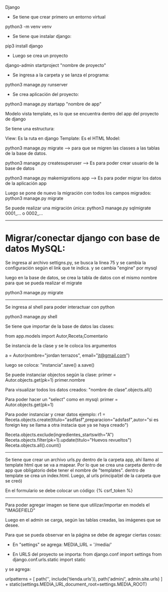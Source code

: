 Django

- Se tiene que crear primero un entorno virtual

python3 -m venv venv

- Se tiene que instalar django:

pip3 install django

- Luego se crea un proyecto

django-admin startproject "nombre de proyecto"

- Se ingresa a la carpeta y se lanza el programa:

python3 manage.py runserver

- Se crea aplicación del proyecto:

python3 manage.py startapp "nombre de app"

Modelo vista template, es lo que se encuentra dentro del app del proyecto de django

Se tiene una estructura:

View: Es la ruta en django
Template: Es el HTML
Model:

python3 manage.py migrate --> para que se migren las classes a las tablas de la base de datos.

python3 manage.py createsuperuser --> Es para poder crear usuario de la base de datos

python3 manage.py makemigrations app --> Es para poder migrar los datos de la aplicación app

Luego se pone de nuevo la migración con todos los campos migrados:
python3 manage.py migrate

Se puede realizar una migración única:
python3 manage.py sqlmigrate 0001_... o 0002_...

------

# Migrar/conectar django con base de datos MySQL:

Se ingresa al archivo settigns.py, se busca la línea 75 y se cambia la configuración según el link que te indica. y se cambia "engine" por mysql

luego en la base de datos, se crea la tabla de datos con el mismo nombre para que se pueda realizar el migrate

python3 manage.py migrate

-------

Se ingresa al shell para poder interactuar con python

python3 manage.py shell

Se tiene que importar de la base de datos las clases:

from app.models import Autor,Receta,Comentario

Se instancia de la clase y se le coloca los argumentos

a = Autor(nombre="jordan terrazos", email="jt@gmail.com")

luego se coloca:
"instancia".save()
a.save()

Se puede instanciar objectos según la clase:
primer = Autor.objects.get(pk=1)
primer.nombre

Para visualizar todos los datos creados:
"nombre de clase".objects.all()

Para poder hacer un "select" como en mysql:
primer = Autor.objects.get(pk=1)

Para poder instanciar y crear datos ejemplo:
r1 = Receta.objects.create(titulo="asdfasf",preparacion="adsfasf",autor="si es foreign key se llama a otra instacia que ya se haya creado")

Receta.objects.exclude(ingredientes_startswith="A")
Receta.objects.filter(pk=1).update(titulo="Huevos revueltos")
Receta.objects.all().count()

----

Se tiene que crear un archivo urls.py dentro de la carpeta app, ahí llamo al template html que se va a mapear. Por lo que se crea una carpeta dentro de app que obligatorio debe tener el nombre de "templates". dentro de template se crea un index.html. Luego, al urls principal(el de la carpeta que se creó)


En el formulario se debe colocar un código:
{% csrf_token %}

------

Para poder agregar imagen se tiene que utilizar/importar en models el "IMAGEFIELD"

Luego en el admin se carga, según las tablas creadas, las imágenes que se desee.

Para que se pueda observar en la página se debe de agregar ciertas cosas:

- En "settings" se agrega:
MEDIA_URL = '/media/'

- En URLS del proyecto se importa:
from django.conf import settings
from django.conf.urls.static import static

y se agrega:

urlpatterns = [
    path('', include('tienda.urls')),
    path('admin/', admin.site.urls)
] + static(settings.MEDIA_URL,document_root=settings.MEDIA_ROOT)







